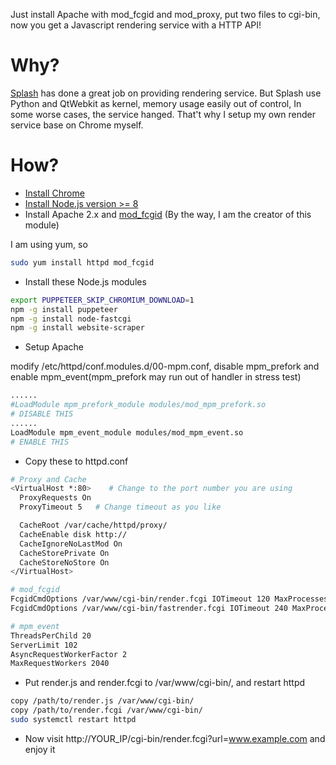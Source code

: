 Just install Apache with mod_fcgid and mod_proxy, put two files to cgi-bin,  now you get a Javascript rendering service with a HTTP API!

# Why?
[Splash](https://github.com/scrapinghub/splash) has done a great job on providing rendering service. But Splash use Python and QtWebkit as kernel, memory usage easily out of control, In some worse cases, the service hanged. That't why I setup my own render service base on Chrome myself.

# How?
- [Install Chrome](https://www.google.com/chrome/)
- [Install Node.js version >= 8](https://nodejs.org/en/download/)
- Install Apache 2.x and [mod_fcgid](https://httpd.apache.org/mod_fcgid/) (By the way, I am the creator of this module)

I am using yum, so
```sh
sudo yum install httpd mod_fcgid
```
- Install these Node.js modules
```sh
export PUPPETEER_SKIP_CHROMIUM_DOWNLOAD=1
npm -g install puppeteer
npm -g install node-fastcgi
npm -g install website-scraper
```
- Setup Apache

modify /etc/httpd/conf.modules.d/00-mpm.conf, disable mpm_prefork and enable mpm_event(mpm_prefork may run out of handler in stress test)

```sh
......
#LoadModule mpm_prefork_module modules/mod_mpm_prefork.so
# DISABLE THIS
......
LoadModule mpm_event_module modules/mod_mpm_event.so
# ENABLE THIS
```
- Copy these to httpd.conf
```sh
# Proxy and Cache
<VirtualHost *:80>    # Change to the port number you are using
  ProxyRequests On
  ProxyTimeout 5   # Change timeout as you like

  CacheRoot /var/cache/httpd/proxy/
  CacheEnable disk http://
  CacheIgnoreNoLastMod On
  CacheStorePrivate On
  CacheStoreNoStore On
</VirtualHost>

# mod_fcgid
FcgidCmdOptions /var/www/cgi-bin/render.fcgi IOTimeout 120 MaxProcesses 10  
FcgidCmdOptions /var/www/cgi-bin/fastrender.fcgi IOTimeout 240 MaxProcesses 50

# mpm_event
ThreadsPerChild 20
ServerLimit 102
AsyncRequestWorkerFactor 2
MaxRequestWorkers 2040
```
- Put render.js and render.fcgi to /var/www/cgi-bin/, and restart httpd
```sh
copy /path/to/render.js /var/www/cgi-bin/
copy /path/to/render.fcgi /var/www/cgi-bin/
sudo systemctl restart httpd
```
- Now visit http://YOUR_IP/cgi-bin/render.fcgi?url=www.example.com and enjoy it

